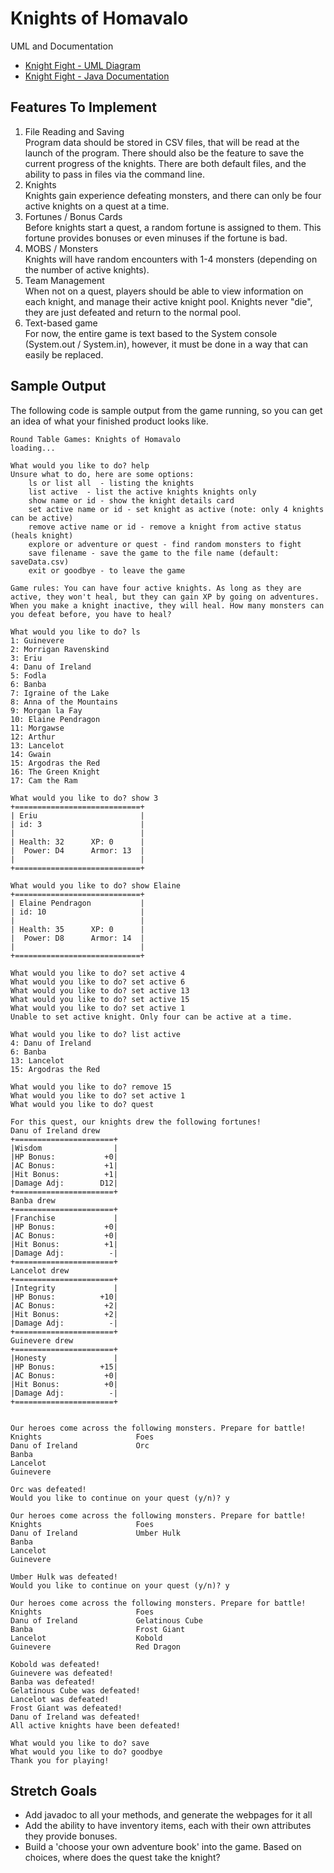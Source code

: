 # Knights of Homavalo

UML and Documentation

* [Knight Fight - UML Diagram](uml.md) 
* [Knight Fight - Java Documentation](https://www.cs.colostate.edu/~cs163/javadoc/practical/knightfight/allclasses-index.html)

## Features To Implement

1. File Reading and Saving  
   Program data should be stored in CSV files, that will be read at the launch of the program. There
   should also be the feature to save the current progress of the knights. There are both
   default files, and the ability to pass in files via the command line. 
2. Knights  
   Knights gain experience defeating monsters, and there can only be four active knights on a quest at a time. 
3. Fortunes / Bonus Cards  
   Before knights start a quest, a random fortune is assigned to them. This fortune provides bonuses or even
   minuses if the fortune is bad. 
4. MOBS / Monsters  
   Knights will have random encounters with 1-4 monsters (depending on the number of active knights).
5. Team Management  
   When not on a quest, players should be able to view information on each knight, and manage their
   active knight pool. Knights never "die", they are just defeated and return to the normal pool.
6. Text-based game  
   For now, the entire game is text based to the System console (System.out / System.in), however, it must
   be done in a way that can easily be replaced. 

## Sample Output

The following code is sample output from the game running, so you can get an idea of 
what your finished product looks like.

```text
Round Table Games: Knights of Homavalo
loading...

What would you like to do? help
Unsure what to do, here are some options:
	ls or list all  - listing the knights
	list active  - list the active knights knights only
	show name or id - show the knight details card
	set active name or id - set knight as active (note: only 4 knights can be active)
	remove active name or id - remove a knight from active status (heals knight)
	explore or adventure or quest - find random monsters to fight
	save filename - save the game to the file name (default: saveData.csv)
	exit or goodbye - to leave the game

Game rules: You can have four active knights. As long as they are active, they won't heal, but they can gain XP by going on adventures.
When you make a knight inactive, they will heal. How many monsters can you defeat before, you have to heal?

What would you like to do? ls
1: Guinevere
2: Morrigan Ravenskind
3: Eriu
4: Danu of Ireland
5: Fodla
6: Banba
7: Igraine of the Lake
8: Anna of the Mountains
9: Morgan la Fay
10: Elaine Pendragon
11: Morgawse
12: Arthur
13: Lancelot
14: Gwain
15: Argodras the Red
16: The Green Knight
17: Cam the Ram

What would you like to do? show 3
+============================+
| Eriu                       |
| id: 3                      |
|                            |
| Health: 32      XP: 0      |
|  Power: D4      Armor: 13  |
|                            |
+============================+

What would you like to do? show Elaine
+============================+
| Elaine Pendragon           |
| id: 10                     |
|                            |
| Health: 35      XP: 0      |
|  Power: D8      Armor: 14  |
|                            |
+============================+

What would you like to do? set active 4
What would you like to do? set active 6
What would you like to do? set active 13
What would you like to do? set active 15
What would you like to do? set active 1
Unable to set active knight. Only four can be active at a time.

What would you like to do? list active
4: Danu of Ireland
6: Banba
13: Lancelot
15: Argodras the Red

What would you like to do? remove 15
What would you like to do? set active 1
What would you like to do? quest

For this quest, our knights drew the following fortunes!
Danu of Ireland drew
+======================+
|Wisdom                |
|HP Bonus:           +0|
|AC Bonus:           +1|
|Hit Bonus:          +1|
|Damage Adj:        D12|
+======================+
Banba drew
+======================+
|Franchise             |
|HP Bonus:           +0|
|AC Bonus:           +0|
|Hit Bonus:          +1|
|Damage Adj:          -|
+======================+
Lancelot drew
+======================+
|Integrity             |
|HP Bonus:          +10|
|AC Bonus:           +2|
|Hit Bonus:          +2|
|Damage Adj:          -|
+======================+
Guinevere drew
+======================+
|Honesty               |
|HP Bonus:          +15|
|AC Bonus:           +0|
|Hit Bonus:          +0|
|Damage Adj:          -|
+======================+


Our heroes come across the following monsters. Prepare for battle!
Knights                     Foes
Danu of Ireland             Orc
Banba
Lancelot
Guinevere

Orc was defeated!
Would you like to continue on your quest (y/n)? y

Our heroes come across the following monsters. Prepare for battle!
Knights                     Foes
Danu of Ireland             Umber Hulk
Banba
Lancelot
Guinevere

Umber Hulk was defeated!
Would you like to continue on your quest (y/n)? y

Our heroes come across the following monsters. Prepare for battle!
Knights                     Foes
Danu of Ireland             Gelatinous Cube
Banba                       Frost Giant
Lancelot                    Kobold
Guinevere                   Red Dragon

Kobold was defeated!
Guinevere was defeated!
Banba was defeated!
Gelatinous Cube was defeated!
Lancelot was defeated!
Frost Giant was defeated!
Danu of Ireland was defeated!
All active knights have been defeated!

What would you like to do? save
What would you like to do? goodbye
Thank you for playing!
```

## Stretch Goals 

* Add javadoc to all your methods, and generate the webpages for it all
* Add the ability to have inventory items, each with their own attributes they provide bonuses.
* Build a 'choose your own adventure book' into the game. Based on choices, where does the
quest take the knight?
